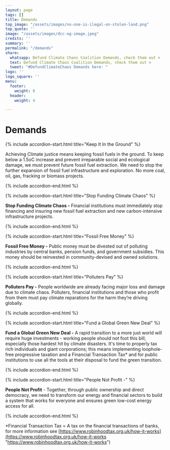 ```yaml
---
layout: page
tags: []
title: Demands
top_image: "/assets/images/no-one-is-ilegal-on-stolen-land.png"
top_quote: ''
image: "/assets/images/dcc-og-image.jpeg"
credits: ''
summary: ''
permalink: "/demands"
share:
  whatsapp: Defund Climate Chaos Coalition Demands, check them out >
  text: Defund Climate Chaos Coalition Demands, check them out >
  tweet: "#DefundClimateChaos Demands here: "
logo: ''
logo_square: ''
menu:
  footer:
    weight: 8
  header:
    weight: 4

---
```

# Demands

{% include accordion-start.html title="Keep It In the Ground" %}

Achieving Climate justice means keeping fossil fuels in the ground. To keep below a 1.5oC increase and prevent irreparable social and ecological damage, we must prevent future fossil fuel extraction. We need to stop the further expansion of fossil fuel infrastructure and exploration. No more coal, oil, gas, fracking or biomass projects.

{% include accordion-end.html %}

{% include accordion-start.html title="Stop Funding Climate Chaos" %}

**Stop Funding Climate Chaos -** Financial institutions must immediately stop financing and insuring new fossil fuel extraction and new carbon-intensive infrastructure projects.

{% include accordion-end.html %}

{% include accordion-start.html title="Fossil Free Money" %}

**Fossil Free Money -** Public money must be divested out of polluting industries by central banks, pension funds, and government subsidies. This money should be reinvested in community-devised and owned solutions.

{% include accordion-end.html %}

{% include accordion-start.html title="Polluters Pay" %}

**Polluters Pay -** People worldwide are already facing major loss and damage due to climate chaos. Polluters, financial institutions and those who profit from them must pay climate reparations for the harm they’re driving globally.

{% include accordion-end.html %}

{% include accordion-start.html title="Fund a Global Green New Deal" %}

**Fund a Global Green New Deal -** A rapid transition to a more just world will require huge investments - working people should not foot this bill, especially those hardest hit by climate disasters. It's time to properly tax rich individuals and giant corporations; this means implementing loophole-free progressive taxation and a Financial Transaction Tax* and for public institutions to use all the tools at their disposal to fund the green transition.

{% include accordion-end.html %}

{% include accordion-start.html title="People Not Profit -" %}

**People Not Profit** - Together, through public ownership and direct democracy, we need to transform our energy and financial sectors to build a system that works for everyone and ensures green low-cost energy access for all.

{% include accordion-end.html %}

\*Financial Transaction Tax = A tax on the financial transactions of banks, for more information see [https://www.robinhoodtax.org.uk/how-it-works](https://www.robinhoodtax.org.uk/how-it-works "https://www.robinhoodtax.org.uk/how-it-works")
